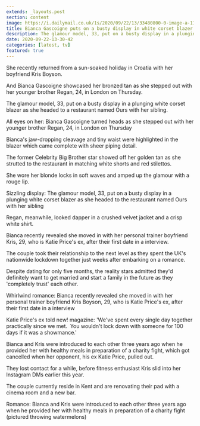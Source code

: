 ```yaml
---
extends: _layouts.post
section: content
image: https://i.dailymail.co.uk/1s/2020/09/22/13/33480800-0-image-a-11_1600777372287.jpg 
title: Bianca Gascoigne puts on a busty display in white corset blazer as she has lunch with brother Regan 
description: The glamour model, 33, put on a busty display in a plunging white corset blazer as she headed to the restaurant named Ours with her sibling Regan, 24, in London on Thursday. 
date: 2020-09-22-13-30-42 
categories: [latest, tv] 
featured: true 
--- 
```

She recently returned from a sun-soaked holiday in Croatia with her boyfriend Kris Boyson. 

And Bianca Gascoigne showcased her bronzed tan as she stepped out with her younger brother Regan, 24, in London on Thursday.

The glamour model, 33, put on a busty display in a plunging white corset blazer as she headed to a restaurant named Ours with her sibling. 

All eyes on her: Bianca Gascoigne turned heads as she stepped out with her younger brother Regan, 24, in London on Thursday

Bianca's jaw-dropping cleavage and tiny waist were highlighted in the blazer which came complete with sheer piping detail.

The former Celebrity Big Brother star showed off her golden tan as she strutted to the restaurant in matching white shorts and red stilettos.   

She wore her blonde locks in soft waves and amped up the glamour with a rouge lip. 

Sizzling display: The glamour model, 33, put on a busty display in a plunging white corset blazer as she headed to the restaurant named Ours with her sibling

Regan, meanwhile, looked dapper in a crushed velvet jacket and a crisp white shirt.   

Bianca recently revealed she moved in with her personal trainer boyfriend Kris, 29, who is Katie Price's ex, after their first date in a interview. 

The couple took their relationship to the next level as they spent the UK's nationwide lockdown together just weeks after embarking on a romance. 

Despite dating for only five months, the reality stars admitted they'd definitely want to get married and start a family in the future as they 'completely trust' each other. 

Whirlwind romance: Bianca recently revealed she moved in with her personal trainer boyfriend Kris Boyson, 29, who is Katie Price's ex, after their first date in a interview 

Katie Price's ex told new! magazine: 'We've spent every single day together practically since we met.  You wouldn't lock down with someone for 100 days if it was a showmance.' 

Bianca and Kris were introduced to each other three years ago when he provided her with healthy meals in preparation of a charity fight, which got cancelled when her opponent, his ex Katie Price, pulled out. 

They lost contact for a while, before fitness enthusiast Kris slid into her Instagram DMs earlier this year. 

The couple currently reside in Kent and are renovating their pad with a cinema room and a new bar. 

Romance: Bianca and Kris were introduced to each other three years ago when he provided her with healthy meals in preparation of a charity fight (pictured throwing watermelons)  

